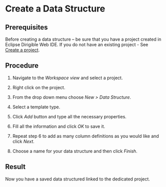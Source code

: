 # Create a Data Structure

## Prerequisites
 
Before creating a data structure – be sure that you have a project created in Eclipse Dirigible Web IDE.
If you do not have an existing project - See [Create a project](https://github.com/dirigiblelabs/curriculum/blob/master/DayanaKaramiteva/creating_project.md).

## Procedure
1.	Navigate to the *Workspace view* and select a project.

2.	Right click on the project.

3.	From the drop down menu choose *New > Data Structure*.

4.	Select a template type.

5.	Click *Add* button and type all the necessary properties.

6.	Fill all the information and click *OK* to save it.

7.	Repeat step 6 to add as many column definitions as you would like and click *Next*.

8.	Choose a name for your data structure and then click *Finish*.

## Result
Now you have a saved data structured linked to the dedicated project.
